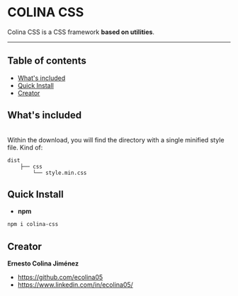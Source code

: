 # COLINA CSS

Colina CSS is a CSS framework **based on utilities**.
___
## Table of contents

- [What's included](#whats-included)
- [Quick Install](#quick-install)
- [Creator](#creator)


## What's included 

<br>Within the download, you will find the directory with a single minified style file. Kind of:

```
dist
    ├── css
        └── style.min.css
```
## Quick Install

- **npm**
```sh
npm i colina-css
```

## Creator

**Ernesto Colina Jiménez**

- <https://github.com/ecolina05>
- <https://www.linkedin.com/in/ecolina05/>
